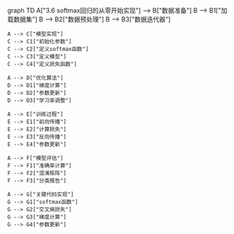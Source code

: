 graph TD
    A["3.6 softmax回归的从零开始实现"] --> B["数据准备"]
    B --> B1["加载数据集"]
    B --> B2["数据预处理"]
    B --> B3["数据迭代器"]
    
    A --> C["模型实现"]
    C --> C1["初始化参数"]
    C --> C2["定义softmax函数"]
    C --> C3["定义模型"]
    C --> C4["定义损失函数"]
    
    A --> D["优化算法"]
    D --> D1["梯度计算"]
    D --> D2["参数更新"]
    D --> D3["学习率调整"]
    
    A --> E["训练过程"]
    E --> E1["前向传播"]
    E --> E2["计算损失"]
    E --> E3["反向传播"]
    E --> E4["参数更新"]
    
    A --> F["模型评估"]
    F --> F1["准确率计算"]
    F --> F2["混淆矩阵"]
    F --> F3["分类报告"]
    
    A --> G["关键代码实现"]
    G --> G1["softmax函数"]
    G --> G2["交叉熵损失"]
    G --> G3["梯度计算"]
    G --> G4["参数更新"] 